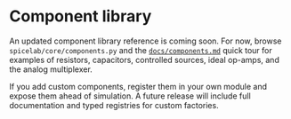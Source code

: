 # Component library

An updated component library reference is coming soon. For now, browse
`spicelab/core/components.py` and the [`docs/components.md`](components.md)
quick tour for examples of resistors, capacitors, controlled sources, ideal
op-amps, and the analog multiplexer.

If you add custom components, register them in your own module and expose them
ahead of simulation. A future release will include full documentation and typed
registries for custom factories.
